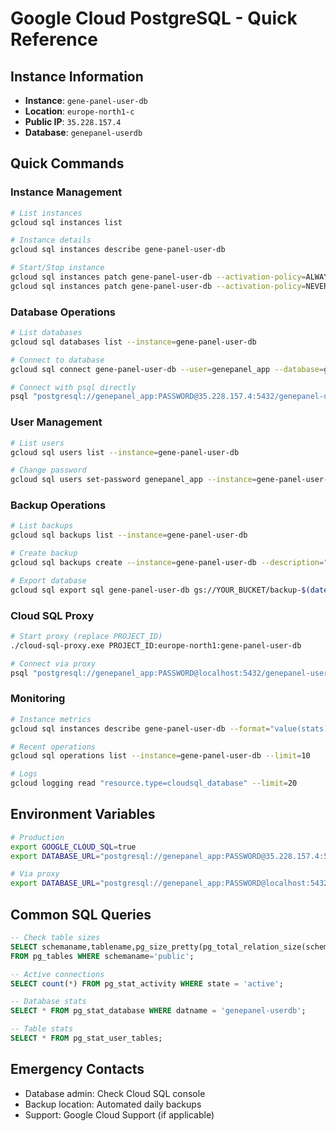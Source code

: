 # Google Cloud PostgreSQL - Quick Reference

## Instance Information
- **Instance**: `gene-panel-user-db`
- **Location**: `europe-north1-c` 
- **Public IP**: `35.228.157.4`
- **Database**: `genepanel-userdb`

## Quick Commands

### Instance Management
```bash
# List instances
gcloud sql instances list

# Instance details
gcloud sql instances describe gene-panel-user-db

# Start/Stop instance
gcloud sql instances patch gene-panel-user-db --activation-policy=ALWAYS
gcloud sql instances patch gene-panel-user-db --activation-policy=NEVER
```

### Database Operations
```bash
# List databases
gcloud sql databases list --instance=gene-panel-user-db

# Connect to database
gcloud sql connect gene-panel-user-db --user=genepanel_app --database=genepanel-userdb

# Connect with psql directly
psql "postgresql://genepanel_app:PASSWORD@35.228.157.4:5432/genepanel-userdb?sslmode=require"
```

### User Management
```bash
# List users
gcloud sql users list --instance=gene-panel-user-db

# Change password
gcloud sql users set-password genepanel_app --instance=gene-panel-user-db --password="NEW_PASSWORD"
```

### Backup Operations
```bash
# List backups
gcloud sql backups list --instance=gene-panel-user-db

# Create backup
gcloud sql backups create --instance=gene-panel-user-db --description="Manual backup"

# Export database
gcloud sql export sql gene-panel-user-db gs://YOUR_BUCKET/backup-$(date +%Y%m%d).sql --database=genepanel-userdb
```

### Cloud SQL Proxy
```bash
# Start proxy (replace PROJECT_ID)
./cloud-sql-proxy.exe PROJECT_ID:europe-north1:gene-panel-user-db

# Connect via proxy
psql "postgresql://genepanel_app:PASSWORD@localhost:5432/genepanel-userdb"
```

### Monitoring
```bash
# Instance metrics
gcloud sql instances describe gene-panel-user-db --format="value(stats)"

# Recent operations
gcloud sql operations list --instance=gene-panel-user-db --limit=10

# Logs
gcloud logging read "resource.type=cloudsql_database" --limit=20
```

## Environment Variables
```bash
# Production
export GOOGLE_CLOUD_SQL=true
export DATABASE_URL="postgresql://genepanel_app:PASSWORD@35.228.157.4:5432/genepanel-userdb?sslmode=require"

# Via proxy
export DATABASE_URL="postgresql://genepanel_app:PASSWORD@localhost:5432/genepanel-userdb"
```

## Common SQL Queries
```sql
-- Check table sizes
SELECT schemaname,tablename,pg_size_pretty(pg_total_relation_size(schemaname||'.'||tablename)) as size 
FROM pg_tables WHERE schemaname='public';

-- Active connections
SELECT count(*) FROM pg_stat_activity WHERE state = 'active';

-- Database stats
SELECT * FROM pg_stat_database WHERE datname = 'genepanel-userdb';

-- Table stats
SELECT * FROM pg_stat_user_tables;
```

## Emergency Contacts
- Database admin: Check Cloud SQL console
- Backup location: Automated daily backups
- Support: Google Cloud Support (if applicable)
